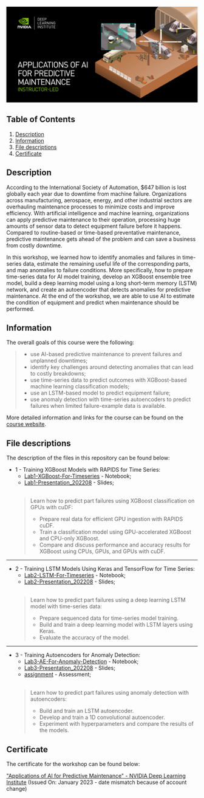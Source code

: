 ![Course](images/banner.jpg)

## Table of Contents
1. [Description](#description)
2. [Information](#information)
3. [File descriptions](#files)
4. [Certificate](#certificate)

<a name="descripton"></a>
## Description

According to the International Society of Automation, $647 billion is lost globally each year due to downtime from machine failure. Organizations across manufacturing, aerospace, energy, and other industrial sectors are overhauling maintenance processes to minimize costs and improve efficiency. With artificial intelligence and machine learning, organizations can apply predictive maintenance to their operation, processing huge amounts of sensor data to detect equipment failure before it happens. Compared to routine-based or time-based preventative maintenance, predictive maintenance gets ahead of the problem and can save a business from costly downtime.

In this workshop, we learned how to identify anomalies and failures in time-series data, estimate the remaining useful life of the corresponding parts, and map anomalies to failure conditions. More specifically, how to prepare time-series data for AI model training, develop an XGBoost ensemble tree model, build a deep learning model using a long short-term memory (LSTM) network, and create an autoencoder that detects anomalies for predictive maintenance. At the end of the workshop, we are able to use AI to estimate the condition of equipment and predict when maintenance should be performed.

<a name="information"></a>
## Information

The overall goals of this course were the following:
> - use AI-based predictive maintenance to prevent failures and unplanned downtimes;
> - identify key challenges around detecting anomalies that can lead to costly breakdowns;
> - use time-series data to predict outcomes with XGBoost-based machine learning classification models;
> - use an LSTM-based model to predict equipment failure;
> - use anomaly detection with time-series autoencoders to predict failures when limited failure-example data is available.

More detailed information and links for the course can be found on the [course website](https://www.nvidia.com/en-us/training/instructor-led-workshops/predictive-maintenance/).

<a name="files"></a>
## File descriptions

The description of the files in this repository can be found below:
- 1 - Training XGBoost Models with RAPIDS for Time Series:
  - [Lab1-XGBoost-For-Timeseries](https://github.com/HROlive/Applications-of-AI-for-Predictive-Maintenance/blob/main/Lab1-XGBoost-For-Timeseries.ipynb) - Notebook;
  - [Lab1-Presentation_202208](https://github.com/HROlive/Applications-of-AI-for-Predictive-Maintenance/blob/main/Lab1-Presentation_202208.pptx) - Slides;
<br></br>
  > Learn how to predict part failures using XGBoost classification on GPUs with cuDF:
    > - Prepare real data for efficient GPU ingestion with RAPIDS cuDF.
    > - Train a classification model using GPU-accelerated XGBoost and CPU-only XGBoost.
    > - Compare and discuss performance and accuracy results for XGBoost using CPUs, GPUs, and GPUs with cuDF.
______________
- 2 - Training LSTM Models Using Keras and TensorFlow for Time Series:
  - [Lab2-LSTM-For-Timeseries](https://github.com/HROlive/Applications-of-AI-for-Predictive-Maintenance/blob/main/Lab2-LSTM-For-Timeseries.ipynb) - Notebook;
  - [Lab2-Presentation_202208](https://github.com/HROlive/Applications-of-AI-for-Predictive-Maintenance/blob/main/Lab2-Presentation_202208.pptx) - Slides;
<br></br>
  > Learn how to predict part failures using a deep learning LSTM model with time-series data:
    > - Prepare sequenced data for time-series model training.
    > - Build and train a deep learning model with LSTM layers using Keras.
    > - Evaluate the accuracy of the model.
______________
- 3 - Training Autoencoders for Anomaly Detection:
  - [Lab3-AE-For-Anomaly-Detection](https://github.com/HROlive/Applications-of-AI-for-Predictive-Maintenance/blob/main/Lab3-AE-For-Anomaly-Detection.ipynb) - Notebook;
  - [Lab3-Presentation_202208](https://github.com/HROlive/Applications-of-AI-for-Predictive-Maintenance/blob/main/Lab3-Presentation_202208.pptx) - Slides;
  - [assignment](https://github.com/HROlive/Applications-of-AI-for-Predictive-Maintenance/blob/main/assignment.py) - Assessment;
<br></br>
  > Learn how to predict part failures using anomaly detection with autoencoders:
    > - Build and train an LSTM autoencoder.
    > - Develop and train a 1D convolutional autoencoder.
    > - Experiment with hyperparameters and compare the results of the models.

<a name="certificate"></a>
## Certificate

The certificate for the workshop can be found below:

["Applications of AI for Predictive Maintenance" - NVIDIA Deep Learning Institute](https://learn.learn.nvidia.com/certificates/63eab38b910c45f88f1ebe9009bc8028) (Issued On: January 2023 - date mismatch because of account change)
